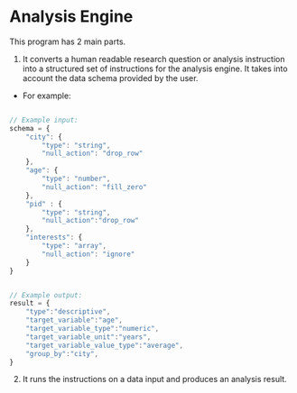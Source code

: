# Analysis Engine

This program has 2 main parts.
1. It converts a human readable research question or analysis instruction into a structured set of instructions for the analysis engine. It takes into account the data schema provided by the user.

- For example:
```javascript

// Example input:
schema = {
    "city": {
        "type": "string",
        "null_action": "drop_row"
    },
    "age": {
        "type": "number",
        "null_action": "fill_zero"
    },
    "pid" : {
        "type": "string",
        "null_action":"drop_row"
    },
    "interests": {
        "type": "array",
        "null_action": "ignore"
    }
}


// Example output:
result = {
    "type":"descriptive",
    "target_variable":"age",
    "target_variable_type":"numeric",
    "target_variable_unit":"years",
    "target_variable_value_type":"average",
    "group_by":"city",
}
```



2. It runs the instructions on a data input and produces an analysis result.